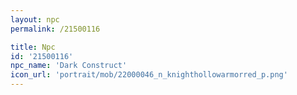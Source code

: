 ```yaml
---
layout: npc
permalink: /21500116

title: Npc
id: '21500116'
npc_name: 'Dark Construct'
icon_url: 'portrait/mob/22000046_n_knighthollowarmorred_p.png'
---
```

